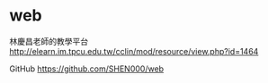 ﻿# web

林慶昌老師的教學平台
http://elearn.im.tpcu.edu.tw/cclin/mod/resource/view.php?id=1464

GitHub
https://github.com/SHEN000/web